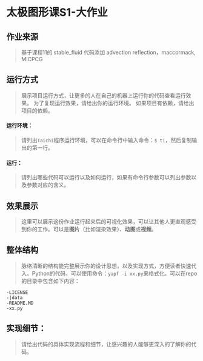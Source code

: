 # 太极图形课S1-大作业

## 作业来源
> 基于课程11的 stable_fluid 代码添加 advection reflection，maccormack, MICPCG

## 运行方式
> 展示项目运行方式，让更多的人在自己的机器上运行你的代码查看运行效果。
> 为了复现运行效果，请给出你的运行环境。
> 如果项目有依赖，请给出项目的依赖。

#### 运行环境：
> 请列出`Taichi`程序运行环境，可以在命令行中输入命令：`$ ti`，然后复制输出的第一行。

#### 运行：
> 请列出哪些代码可以运行以及如何运行，如果有命令行参数可以列出参数以及参数对应的含义。

## 效果展示
> 这里可以展示这份作业运行起来后的可视化效果，可以让其他人更直观感受到你的工作。可以是**图片**（比如渲染效果）、**动图**或**视频**。

## 整体结构
> 脉络清晰的结构能完整展示你的设计思想，以及实现方式，方便读者快速代入。Python的代码，可以使用命令：`yapf -i xx.py`来格式化。可以在repo的目录中包含如下内容：
```
-LICENSE
-|data
-README.MD
-xx.py
```

## 实现细节：
> 请给出代码的具体实现流程和细节，让感兴趣的人能够更深入的了解你的代码。
